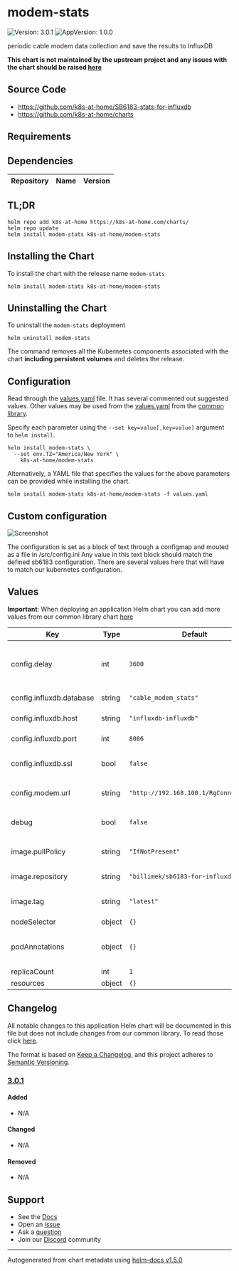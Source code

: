 # modem-stats

![Version: 3.0.1](https://img.shields.io/badge/Version-3.0.1-informational?style=flat-square) ![AppVersion: 1.0.0](https://img.shields.io/badge/AppVersion-1.0.0-informational?style=flat-square)

periodic cable modem data collection and save the results to InfluxDB

**This chart is not maintained by the upstream project and any issues with the chart should be raised [here](https://github.com/k8s-at-home/charts/issues/new/choose)**

## Source Code

* <https://github.com/k8s-at-home/SB6183-stats-for-influxdb>
* <https://github.com/k8s-at-home/charts>

## Requirements

## Dependencies

| Repository | Name | Version |
|------------|------|---------|

## TL;DR

```console
helm repo add k8s-at-home https://k8s-at-home.com/charts/
helm repo update
helm install modem-stats k8s-at-home/modem-stats
```

## Installing the Chart

To install the chart with the release name `modem-stats`

```console
helm install modem-stats k8s-at-home/modem-stats
```

## Uninstalling the Chart

To uninstall the `modem-stats` deployment

```console
helm uninstall modem-stats
```

The command removes all the Kubernetes components associated with the chart **including persistent volumes** and deletes the release.

## Configuration

Read through the [values.yaml](./values.yaml) file. It has several commented out suggested values.
Other values may be used from the [values.yaml](https://github.com/k8s-at-home/library-charts/tree/main/charts/stable/common/values.yaml) from the [common library](https://github.com/k8s-at-home/library-charts/tree/main/charts/stable/common).

Specify each parameter using the `--set key=value[,key=value]` argument to `helm install`.

```console
helm install modem-stats \
  --set env.TZ="America/New York" \
    k8s-at-home/modem-stats
```

Alternatively, a YAML file that specifies the values for the above parameters can be provided while installing the chart.

```console
helm install modem-stats k8s-at-home/modem-stats -f values.yaml
```

## Custom configuration

![Screenshot](https://camo.githubusercontent.com/939e044c0491abf790d91bd1d7f909b187e4098c/68747470733a2f2f692e696d6775722e636f6d2f70705a6a6e6b502e706e67)

The configuration is set as a block of text through a configmap and mouted as a file in /src/config.ini Any value in this text block should match the defined sb6183 configuration. There are several values here that will have to match our kubernetes configuration.

## Values

**Important**: When deploying an application Helm chart you can add more values from our common library chart [here](https://github.com/k8s-at-home/library-charts/tree/main/charts/stable/common/)

| Key | Type | Default | Description |
|-----|------|---------|-------------|
| config.delay | int | `3600` | how many seconds to wait between checks |
| config.influxdb.database | string | `"cable_modem_stats"` | InfluxDB database |
| config.influxdb.host | string | `"influxdb-influxdb"` | InfluxDB hostname |
| config.influxdb.port | int | `8086` | InfluxDB port |
| config.influxdb.ssl | bool | `false` | InfluxDB connection using SSL |
| config.modem.url | string | `"http://192.168.100.1/RgConnect.asp"` | sb6183 stats URL page |
| debug | bool | `false` | Display debugging output |
| image.pullPolicy | string | `"IfNotPresent"` | modem-stats image pull policy |
| image.repository | string | `"billimek/sb6183-for-influxdb"` | modem-stats image |
| image.tag | string | `"latest"` | modem-stats image tag |
| nodeSelector | object | `{}` |  |
| podAnnotations | object | `{}` | Key-value pairs to add as pod annotations |
| replicaCount | int | `1` |  |
| resources | object | `{}` |  |

## Changelog

All notable changes to this application Helm chart will be documented in this file but does not include changes from our common library. To read those click [here](https://github.com/k8s-at-home/library-charts/tree/main/charts/stable/common#changelog).

The format is based on [Keep a Changelog](https://keepachangelog.com/en/1.0.0/), and this project adheres to [Semantic Versioning](https://semver.org/spec/v2.0.0.html).

### [3.0.1]

#### Added

- N/A

#### Changed

- N/A

#### Removed

- N/A

[3.0.1]: #3.0.1

## Support

- See the [Docs](https://docs.k8s-at-home.com/our-helm-charts/getting-started/)
- Open an [issue](https://github.com/k8s-at-home/charts/issues/new/choose)
- Ask a [question](https://github.com/k8s-at-home/organization/discussions)
- Join our [Discord](https://discord.gg/sTMX7Vh) community

----------------------------------------------
Autogenerated from chart metadata using [helm-docs v1.5.0](https://github.com/norwoodj/helm-docs/releases/v1.5.0)